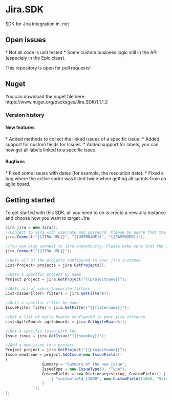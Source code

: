 Jira.SDK
========

SDK for Jira integration in .net


<h2>Open issues</h2>
* Not all code is unit tested
* Some custom business logic still in the API (especialy in the Epic class).

This repository is open for pull requests!

<h2>Nuget</h2>
You can download the nuget file here: https://www.nuget.org/packages/Jira.SDK/1.1.1.2

<h3>Version history</h3>
<h4>New features</h4>
* Added methods to collect the linked issues of a specific issue.
* Added support for custom fields for Issues.
* Added support for labels, you can now get all labels linked to a specific issue.
	
<h4>Bugfixes</h4>
* Fixed some issues with dates (for example, the resolution date).
* Fixed a bug where the active sprint was listed twice when getting all sprints from an agile board.

<h2>Getting started</h2>
To get started with this SDK, all you need to do is create a new Jira instance and choose how you want to target Jira:

```C#
Jira jira = new Jira();
//Connect to Jira with username and password. Please be aware that the information returned by the Jira REST API depends on the access rigths of the user.
jira.Connect("{{JIRA URL}}", "{{USERNAME}}", "{{PASSWORD}}");

//You can also connect to Jira anonymously. Please make sure that the information you want to request with the SDK is accessible by unauthenticated users.
jira.Connect("{{JIRA URL}}");

//Gets all of the projects configured in your jira instance
List<Project> projects = jira.GetProjects();

//Gets a specific project by name
Project project = jira.GetProject("{{projectname}}");
            
//Gets all of users favourite filters
List<IssueFilter> filters = jira.GetFilters();

//Gets a specific filter by name
IssueFilter filter = jira.GetFilter("{{filtername}}");

//Get a list of agile boards configured in your jira instance
List<AgileBoard> agilaboards = jira.GetAgileBoards();

//Get a specific issue with key
Issue issue = jira.GetIssue("{{issuekey}}");

//Add a new issue to a project
Project project = jira.GetProject("{{projectname}}");
Issue newIssue = project.AddIssue(new IssueFields()
{
                Summary = "Summary of the new issue",
                IssueType = new IssueType(0, "Type"),
                CustomFields = new Dictionary<string, CustomField>() {
                    { "customfield_11000", new CustomField(11000, "Value") }
                }
            });
);
```
